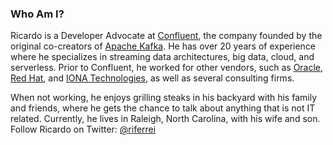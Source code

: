 ### Who Am I?

Ricardo is a Developer Advocate at [Confluent](https://www.confluent.io), the company founded by the original co-creators of [Apache Kafka](https://kafka.apache.org).
He has over 20 years of experience where he specializes in streaming data architectures, big data, cloud, and serverless.
Prior to Confluent, he worked for other vendors, such as [Oracle](https://www.oracle.com), [Red Hat](https://www.redhat.com), and [IONA Technologies](https://en.wikipedia.org/wiki/IONA_Technologies), as well as several consulting firms.

When not working, he enjoys grilling steaks in his backyard with his family and friends, where he gets the chance to talk about anything that is not IT related.
Currently, he lives in Raleigh, North Carolina, with his wife and son. Follow Ricardo on Twitter: [@riferrei](https://twitter.com/riferrei)
